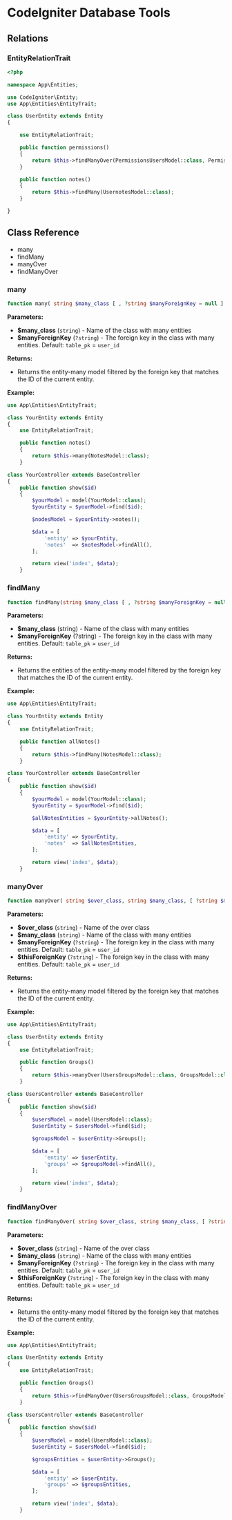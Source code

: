 
# CodeIgniter Database Tools

## Relations

### EntityRelationTrait

~~~ php
<?php

namespace App\Entities;

use CodeIgniter\Entity;
use App\Entities\EntityTrait;

class UserEntity extends Entity
{

    use EntityRelationTrait;

    public function permissions()
    {
        return $this->findManyOver(PermissionsUsersModel::class, PermissionsModel::class, 'permission_id', 'user_id');
    }

    public function notes()
    {
        return $this->findMany(UsernotesModel::class);
    }

}
~~~


## Class Reference

- many
- findMany
- manyOver
- findManyOver

### many

~~~ php
function many( string $many_class [ , ?string $manyForeignKey = null ] ) {}
~~~

**Parameters:**
- **$many_class** (`string`) - Name of the class with many entities
- **$manyForeignKey** (`?string`) - The foreign key in the class with many entities. Default: `table_pk` = `user_id`

**Returns:**
- Returns the entity-many model filtered by the foreign key that matches the ID of the current entity.

**Example:**

~~~ php
use App\Entities\EntityTrait;

class YourEntity extends Entity
{
    use EntityRelationTrait;

    public function notes()
    {
        return $this->many(NotesModel::class);
    }
~~~

~~~ php
class YourController extends BaseController
{
    public function show($id)
    {
        $yourModel = model(YourModel::class);
        $yourEntity = $yourModel->find($id);

        $nodesModel = $yourEntity->notes();

        $data = [
            'entity' => $yourEntity,
            'notes'  => $notesModel->findAll(),
        ];

        return view('index', $data);
    }
~~~

### findMany

~~~ php
function findMany(string $many_class [ , ?string $manyForeignKey = null ] ) {}
~~~

**Parameters:**
- **$many_class** (string) - Name of the class with many entities
- **$manyForeignKey** (?string) - The foreign key in the class with many entities. Default: `table_pk` = `user_id`

**Returns:**
- Returns the entities of the entity-many model filtered by the foreign key that matches the ID of the current entity.

**Example:**

~~~ php
use App\Entities\EntityTrait;

class YourEntity extends Entity
{
    use EntityRelationTrait;

    public function allNotes()
    {
        return $this->findMany(NotesModel::class);
    }
~~~

~~~ php
class YourController extends BaseController
{
    public function show($id)
    {
        $yourModel = model(YourModel::class);
        $yourEntity = $yourModel->find($id);

        $allNotesEntities = $yourEntity->allNotes();

        $data = [
            'entity' => $yourEntity,
            'notes'  => $allNotesEntities,
        ];

        return view('index', $data);
    }
~~~

### manyOver

~~~ php
function manyOver( string $over_class, string $many_class, [ ?string $manyForeignKey = null [ , ?string $thisForeignKey = null ]]) {}
~~~

**Parameters:**
- **$over_class** (`string`) - Name of the over class
- **$many_class** (`string`) - Name of the class with many entities
- **$manyForeignKey** (`?string`) - The foreign key in the class with many entities. Default: `table_pk` = `user_id`
- **$thisForeignKey** (`?string`) - The foreign key in the class with many entities. Default: `table_pk` = `user_id`

**Returns:**
- Returns the entity-many model filtered by the foreign key that matches the ID of the current entity.

**Example:**

~~~ php
use App\Entities\EntityTrait;

class UserEntity extends Entity
{
    use EntityRelationTrait;

    public function Groups()
    {
        return $this->manyOver(UsersGroupsModel::class, GroupsModel::class);
    }
~~~

~~~ php
class UsersController extends BaseController
{
    public function show($id)
    {
        $usersModel = model(UsersModel::class);
        $userEntity = $usersModel->find($id);

        $groupsModel = $userEntity->Groups();

        $data = [
            'entity' => $userEntity,
            'groups' => $groupsModel->findAll(),
        ];

        return view('index', $data);
    }
~~~

### findManyOver

~~~ php
function findManyOver( string $over_class, string $many_class, [ ?string $manyForeignKey = null [ , ?string $thisForeignKey = null ]]) {}
~~~

**Parameters:**
- **$over_class** (`string`) - Name of the over class
- **$many_class** (`string`) - Name of the class with many entities
- **$manyForeignKey** (`?string`) - The foreign key in the class with many entities. Default: `table_pk` = `user_id`
- **$thisForeignKey** (`?string`) - The foreign key in the class with many entities. Default: `table_pk` = `user_id`

**Returns:**
- Returns the entity-many model filtered by the foreign key that matches the ID of the current entity.

**Example:**

~~~ php
use App\Entities\EntityTrait;

class UserEntity extends Entity
{
    use EntityRelationTrait;

    public function Groups()
    {
        return $this->findManyOver(UsersGroupsModel::class, GroupsModel::class);
    }
~~~

~~~ php
class UsersController extends BaseController
{
    public function show($id)
    {
        $usersModel = model(UsersModel::class);
        $userEntity = $usersModel->find($id);

        $groupsEntities = $userEntity->Groups();

        $data = [
            'entity' => $userEntity,
            'groups' => $groupsEntities,
        ];

        return view('index', $data);
    }
~~~